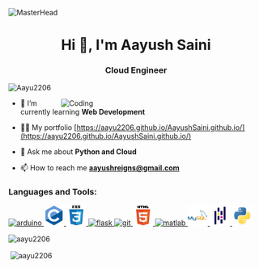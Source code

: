![MasterHead](https://user-images.githubusercontent.com/92023704/136302145-29e48457-fcdc-4b3e-ae46-1fbac1fd1d6e.jpeg)


<h1 align="center">Hi 👋, I'm Aayush Saini</h1>
<h3 align="center">Cloud Engineer</h3>

<p align="left"> <img src="https://komarev.com/ghpvc/?username=aayu2206&label=Profile%20views&color=0e75b6&style=flat" alt="Aayu2206" /> </p>
<img align="right" alt="Coding" width="400" src="https://user-images.githubusercontent.com/92023704/136300843-3f7d0827-c529-4159-aa14-8918240b7df4.jpeg">

- 🌱 I’m currently learning **Web Development**

- 👨‍💻 My portfolio [https://aayu2206.github.io/AayushSaini.github.io/](https://aayu2206.github.io/AayushSaini.github.io/)

- 💬 Ask me about **Python and Cloud**

- 📫 How to reach me **aayushreigns@gmail.com**

<p align="left">
</p>

<h3 align="left">Languages and Tools:</h3>
<p align="left"> <a href="https://www.arduino.cc/" target="_blank" rel="noreferrer"> <img src="https://cdn.worldvectorlogo.com/logos/arduino-1.svg" alt="arduino" width="40" height="40"/> </a> <a href="https://www.cprogramming.com/" target="_blank" rel="noreferrer"> <img src="https://raw.githubusercontent.com/devicons/devicon/master/icons/c/c-original.svg" alt="c" width="40" height="40"/> </a> <a href="https://www.w3schools.com/css/" target="_blank" rel="noreferrer"> <img src="https://raw.githubusercontent.com/devicons/devicon/master/icons/css3/css3-original-wordmark.svg" alt="css3" width="40" height="40"/> </a> <a href="https://flask.palletsprojects.com/" target="_blank" rel="noreferrer"> <img src="https://www.vectorlogo.zone/logos/pocoo_flask/pocoo_flask-icon.svg" alt="flask" width="40" height="40"/> </a> <a href="https://git-scm.com/" target="_blank" rel="noreferrer"> <img src="https://www.vectorlogo.zone/logos/git-scm/git-scm-icon.svg" alt="git" width="40" height="40"/> </a> <a href="https://www.w3.org/html/" target="_blank" rel="noreferrer"> <img src="https://raw.githubusercontent.com/devicons/devicon/master/icons/html5/html5-original-wordmark.svg" alt="html5" width="40" height="40"/> </a> <a href="https://www.mathworks.com/" target="_blank" rel="noreferrer"> <img src="https://upload.wikimedia.org/wikipedia/commons/2/21/Matlab_Logo.png" alt="matlab" width="40" height="40"/> </a> <a href="https://www.mysql.com/" target="_blank" rel="noreferrer"> <img src="https://raw.githubusercontent.com/devicons/devicon/master/icons/mysql/mysql-original-wordmark.svg" alt="mysql" width="40" height="40"/> </a> <a href="https://pandas.pydata.org/" target="_blank" rel="noreferrer"> <img src="https://raw.githubusercontent.com/devicons/devicon/2ae2a900d2f041da66e950e4d48052658d850630/icons/pandas/pandas-original.svg" alt="pandas" width="40" height="40"/> </a> <a href="https://www.python.org" target="_blank" rel="noreferrer"> <img src="https://raw.githubusercontent.com/devicons/devicon/master/icons/python/python-original.svg" alt="python" width="40" height="40"/> </a> </p>

<p><img align="center" src="https://github-readme-stats.vercel.app/api/top-langs?username=aayu2206&show_icons=true&locale=en&layout=compact&langs_count=10&theme=tokyonight" alt="aayu2206" /></p>

<p>&nbsp;<img align="center" src="https://github-readme-stats.vercel.app/api?username=aayu2206&show_icons=true&theme=tokyonight&locale=en" alt="aayu2206" /></p>
